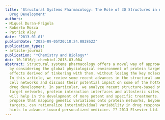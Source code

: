```yaml
---
title: 'Structural Systems Pharmacology: The Role of 3D Structures in next-Generation
  Drug Development'
authors:
- Miquel Duran-Frigola
- Roberto Mosca
- Patrick Aloy
date: '2013-01-01'
publishDate: '2025-09-05T20:10:24.083862Z'
publication_types:
- article-journal
publication: '*Chemistry and Biology*'
doi: 10.1016/j.chembiol.2013.03.004
abstract: Structural systems pharmacology offers a novel way of approaching drug discovery
  by considering the global physiological environment of protein targets, and the
  effects derived of tinkering with them, without losing the key molecular details.
  In this article, we review some recent advances in the structural annotation of
  cell networks and discuss their potential impact on some of the hottest areas of
  drug development. In particular, we analyze recent structure-based strategies to
  target networks, protein interaction interfaces and allosteric sites, and how they
  will help in the development of more potent and specific treatments. Finally, we
  propose that mapping genetic variations onto protein networks, beyond the pharmacological
  targets, can rationalize interindividual variability in drug response, giving valuable
  hints to advance toward personalized medicine. ?? 2013 Elsevier Ltd.
---
```

